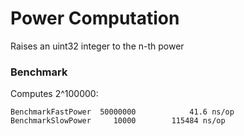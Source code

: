 # Power Computation

Raises an uint32 integer to the n-th power

### Benchmark

Computes 2^100000:
```
BenchmarkFastPower	50000000	        41.6 ns/op
BenchmarkSlowPower	   10000	    115484 ns/op
```
